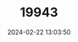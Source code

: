 ---
title: "19943"
category: "Scaphirhynchus platorynchus"
draft: false
date: 2024-02-22 13:03:50
languages:
  English: ["Shovelnose Sturgeon"]
---